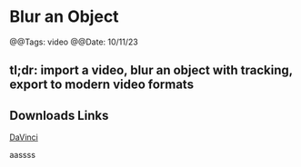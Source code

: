 # Blur an Object 

@@Tags: video
@@Date: 10/11/23
## tl;dr: import a video, blur an object with tracking, export to modern video formats

## Downloads Links

[DaVinci]()

aassss